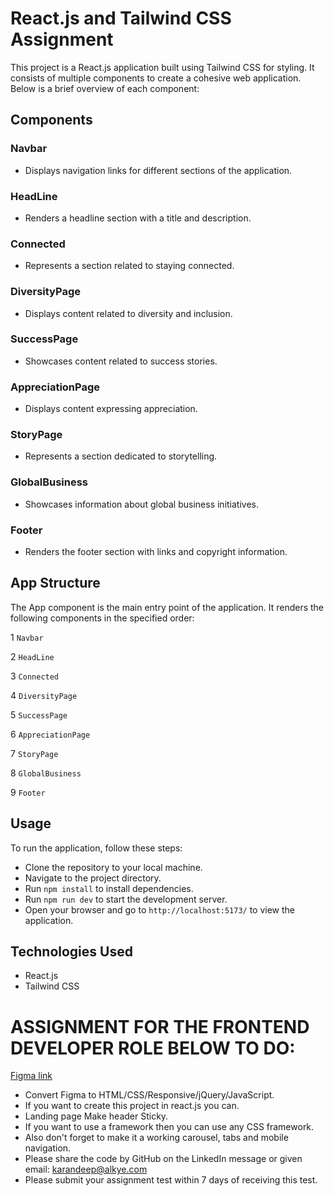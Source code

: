 # React.js and Tailwind CSS Assignment


This project is a React.js application built using Tailwind CSS for styling. It consists of multiple components to create a cohesive web application. Below is a brief overview of each component:

## Components

### Navbar
- Displays navigation links for different sections of the application.

### HeadLine
- Renders a headline section with a title and description.

### Connected
- Represents a section related to staying connected.

### DiversityPage
- Displays content related to diversity and inclusion.

### SuccessPage
- Showcases content related to success stories.

### AppreciationPage
- Displays content expressing appreciation.
### StoryPage
- Represents a section dedicated to storytelling.
### GlobalBusiness
- Showcases information about global business initiatives.
### Footer
- Renders the footer section with links and copyright information.
## App Structure
The App component is the main entry point of the application. It renders the following components in the specified order:

1 `Navbar`

2 `HeadLine`

3 `Connected`

4 `DiversityPage`

5 `SuccessPage`

6 `AppreciationPage`

7 `StoryPage`

8 `GlobalBusiness`

9 `Footer`

## Usage
To run the application, follow these steps:

- Clone the repository to your local machine.
- Navigate to the project directory.
- Run `npm install` to install dependencies.
- Run `npm run dev` to start the development server.
- Open your browser and go to `http://localhost:5173/` to view the application.

## Technologies Used
- React.js
- Tailwind CSS


# ASSIGNMENT FOR THE FRONTEND DEVELOPER ROLE BELOW TO DO:

[Figma link](https://www.figma.com/file/NEZsb3YINrUx1aRJ9q1xOX/Landing-Test-Job?type=design&node-id=0-1&mode=design&t=aepB66LY1LbWEI9p-0)

- Convert Figma to HTML/CSS/Responsive/jQuery/JavaScript. 
- If you want to create this project in react.js you can.
- Landing page Make header Sticky.
- If you want to use a framework then you can use any CSS framework.
- Also don't forget to make it a working carousel, tabs and mobile navigation.
- Please share the code by GitHub on the LinkedIn message or given email: karandeep@alkye.com 
- Please submit your assignment test within 7 days of receiving this test.
